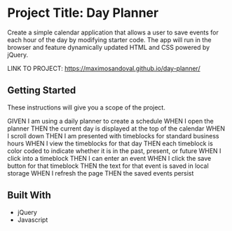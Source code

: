 # Project Title: Day Planner

Create a simple calendar application that allows a user to save events for each hour of the day by modifying starter code. 
The app will run in the browser and feature dynamically updated HTML and CSS powered by jQuery.

LINK TO PROJECT: https://maximosandoval.github.io/day-planner/

## Getting Started

These instructions will give you a scope of the project. 

GIVEN I am using a daily planner to create a schedule
WHEN I open the planner
THEN the current day is displayed at the top of the calendar
WHEN I scroll down
THEN I am presented with timeblocks for standard business hours
WHEN I view the timeblocks for that day
THEN each timeblock is color coded to indicate whether it is in the past, present, or future
WHEN I click into a timeblock
THEN I can enter an event
WHEN I click the save button for that timeblock
THEN the text for that event is saved in local storage
WHEN I refresh the page
THEN the saved events persist
## Built With

- jQuery
- Javascript
